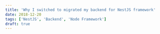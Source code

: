 ```yaml
---
title: 'Why I switched to migrated my backend for NestJS framework'
date: 2018-12-20
tags: ['NestJS', 'Backend', 'Node Framework']
draft: true
---
```

